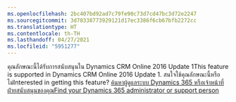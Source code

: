 ```yaml
---
ms.openlocfilehash: 2bc407bd92ad7c79fe90c73d7cd47bc3d72e2247
ms.sourcegitcommit: 3d78338773929121d17ec3386f6cb67bfb2272cc
ms.translationtype: HT
ms.contentlocale: th-TH
ms.lasthandoff: 04/27/2021
ms.locfileid: "5951277"
---
```

<span data-ttu-id="3b903-101">คุณลักษณะนี้ได้รับการสนับสนุนใน Dynamics CRM Online 2016 Update 1</span><span class="sxs-lookup"><span data-stu-id="3b903-101">This feature is supported in Dynamics CRM Online 2016 Update 1.</span></span> <span data-ttu-id="3b903-102">สนใจใช้คุณลักษณะนี้หรือไม่</span><span class="sxs-lookup"><span data-stu-id="3b903-102">Interested in getting this feature?</span></span> [<span data-ttu-id="3b903-103">ค้นหาผู้ดูแลระบบ Dynamics 365 หรือเจ้าหน้าที่ฝ่ายสนับสนุนของคุณ</span><span class="sxs-lookup"><span data-stu-id="3b903-103">Find your Dynamics 365 administrator or support person</span></span>](/dynamics365/customerengagement/on-premises/basics/find-administrator-support)